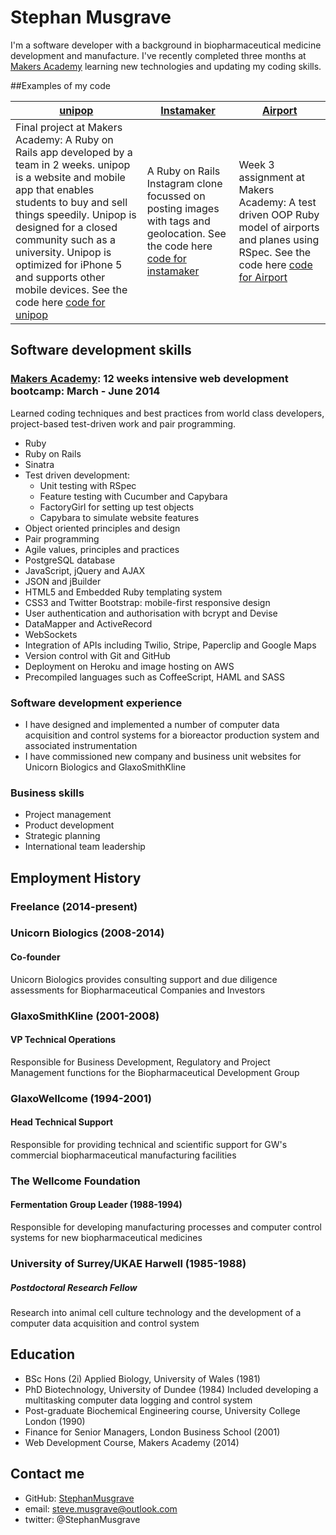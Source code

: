 # Stephan Musgrave
I'm a software developer with a background in biopharmaceutical medicine development and manufacture.  I've recently completed three months at [Makers Academy] learning new technologies and updating my coding skills.

##Examples of my code

[unipop]        |[Instamaker]       |[Airport]               
----------------|-------------------|---------------------------
Final project at Makers Academy:  A Ruby on Rails app developed by a team in 2 weeks.  unipop is a website and mobile app that enables students to buy and sell things speedily. Unipop  is designed for a closed community such as a  university.  Unipop is optimized for iPhone 5 and supports other mobile devices.  See the code here [code for unipop]| A Ruby on Rails Instagram clone focussed on posting images with tags and geolocation.  See the code here [code for instamaker] | Week 3 assignment at Makers Academy: A test driven OOP Ruby model of airports and planes using RSpec. See the code here [code for Airport]

## Software development skills
### [Makers Academy]: 12 weeks intensive web development bootcamp: March - June 2014
Learned coding techniques and best practices from world class developers, project-based test-driven work and pair programming.
- Ruby
- Ruby on Rails
- Sinatra
- Test driven development:
    - Unit testing with RSpec
    - Feature testing with Cucumber and Capybara
    - FactoryGirl for setting up test objects
    - Capybara to simulate website features
- Object­ oriented principles and design
- Pair programming
- Agile values, principles and practices
- PostgreSQL database
- JavaScript, jQuery and AJAX
- JSON and jBuilder
- HTML5 and Embedded Ruby templating system
- CSS3 and Twitter Bootstrap: mobile-first responsive design
- User authentication and authorisation with bcrypt and Devise
- DataMapper and ActiveRecord
- WebSockets
- Integration of APIs including Twilio, Stripe, Paperclip and Google Maps
- Version control with Git and GitHub
- Deployment on Heroku and image hosting on AWS
- Precompiled languages such as CoffeeScript, HAML and SASS

### Software development experience
- I have designed and implemented a number of computer data acquisition and control systems for a bioreactor production system and associated instrumentation
- I have commissioned new company and business unit websites for Unicorn Biologics and GlaxoSmithKline

### Business skills
- Project management
- Product development
- Strategic planning
- International team leadership

## Employment History
### Freelance (2014-present)

### Unicorn Biologics (2008-2014)
#### Co-founder
Unicorn Biologics provides consulting support and due diligence assessments for Biopharmaceutical Companies and Investors

### GlaxoSmithKline (2001-2008)
#### VP Technical Operations
Responsible for Business Development, Regulatory and Project Management functions for the Biopharmaceutical Development Group 

### GlaxoWellcome (1994-2001)
#### Head Technical Support
Responsible for providing technical and scientific support for GW's commercial biopharmaceutical manufacturing facilities

### The Wellcome Foundation 
#### Fermentation Group Leader (1988-1994)
Responsible for developing manufacturing processes and computer control systems for new biopharmaceutical medicines

### University of Surrey/UKAE Harwell (1985-1988)
##### Postdoctoral Research Fellow
Research into animal cell culture technology and the development of a computer data acquisition and control system

## Education
- BSc Hons (2i) Applied Biology, University of Wales (1981)
- PhD Biotechnology, University of Dundee (1984)  Included developing a multitasking computer data logging and control system 
- Post-graduate Biochemical Engineering course, University College London (1990) 
- Finance for Senior Managers, London Business School (2001)
- Web Development Course, Makers Academy (2014)

## Contact me
- GitHub:  [StephanMusgrave]
- email:  steve.musgrave@outlook.com
- twitter:  @StephanMusgrave

[StephanMusgrave]:https://github.com/StephanMusgrave

[unipop]:http://unipop.herokuapp.com
[code for unipop]:https://github.com/StephanMusgrave/unipop

[Instamaker]:http://instamakermusgrave.herokuapp.com
[code for instamaker]:https://github.com/StephanMusgrave/instamaker

[Airport]:https://github.com/StephanMusgrave/Airport
[code for airport]:https://github.com/StephanMusgrave/Airport

[RockPaperScissors]:http://rockpaperscissorsslizardspock.herokuapp.com
[Makers Academy]:http://www.makersacademy.com
